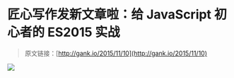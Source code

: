 # 匠心写作发新文章啦：给 JavaScript 初心者的 ES2015 实战

> 原文链接：[http://gank.io/2015/11/10](http://gank.io/2015/11/10)

![](http://ww1.sinaimg.cn/large/7a8aed7bjw1exvmxmy36wj20ru114gqq.jpg)

